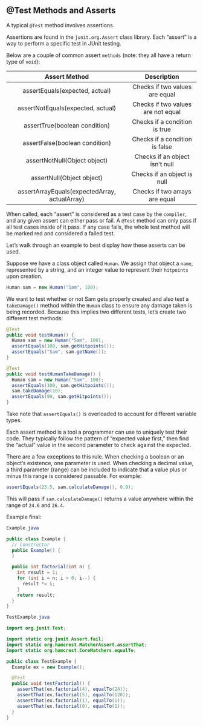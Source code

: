 ## @Test Methods and Asserts

A typical `@Test` method involves assertions.

Assertions are found in the `junit.org.Assert` class library. Each “assert” is a way to perform a specific test in JUnit testing.

Below are a couple of common assert `methods` (note: they all have a return type of `void`):

| Assert Method                                 | Description                            |
|:---------------------------------------------:|:--------------------------------------:|
| assertEquals(expected, actual)                | Checks if two values are equal         |
| assertNotEquals(expected, actual)             | Checks if two values are not equal     |
| assertTrue(boolean condition)                 | Checks if a condition is true          |
| assertFalse(boolean condition)                | Checks if a condition is false         |
| assertNotNull(Object object)                  | Checks if an object isn’t null         |
| assertNull(Object object)                     | Checks if an object is null            |
| assertArrayEquals(expectedArray, actualArray) | Checks if two arrays are equal         |

When called, each “assert” is considered as a test case by the `compiler`, and any given assert can either pass or fail. A `@Test` method can only pass if all test cases inside of it pass. If any case fails, the whole test method will be marked red and considered a failed test.

Let’s walk through an example to best display how these asserts can be used.

Suppose we have a class object called `Human`. We assign that object a `name`, represented by a string, and an integer value to represent their `hitpoints` upon creation.

```java
Human sam = new Human("Sam", 100);
```

We want to test whether or not Sam gets properly created and also test a `takeDamage()` method within the `Human` class to ensure any damage taken is being recorded. Because this implies two different tests, let’s create two different test methods:


```java
@Test
public void testHuman() {
  Human sam = new Human("Sam", 100);
  assertEquals(100, sam.getHitpoints());
  assertEquals("Sam", sam.getName());
}

@Test
public void testHumanTakeDamage() {
  Human sam = new Human("Sam", 100);
  assertEquals(100, sam.getHitpoints());
  sam.takeDamage(10);
  assertEquals(90, sam.getHitpoints());
}
```

Take note that `assertEquals()` is overloaded to account for different variable types.

Each assert method is a tool a programmer can use to uniquely test their code. They typically follow the pattern of “expected value first,” then find the “actual” value in the second parameter to check against the expected.

There are a few exceptions to this rule. When checking a boolean or an object’s existence, one parameter is used. When checking a decimal value, a third parameter (range) can be included to indicate that a value plus or minus this range is considered passable. For example:

```java
assertEquals(25.5, sam.calculateDamage(), 0.9);
```

This will pass if `sam.calculateDamage()` returns a value anywhere within the range of `24.6` and `26.4`.

Example final:
```java
Example.java

public class Example {
  // Constructor
  public Example() {
  }

  public int factorial(int n) {
    int result = 1;
    for (int i = n; i > 0; i--) {
      result *= i;
    }
    return result;
  }
}
```

```java
TestExample.java

import org.junit.Test;

import static org.junit.Assert.fail;
import static org.hamcrest.MatcherAssert.assertThat;
import static org.hamcrest.CoreMatchers.equalTo;

public class TestExample {
  Example ex = new Example();

  @Test
  public void testFactorial() {
    assertThat(ex.factorial(4), equalTo(24));
    assertThat(ex.factorial(5), equalTo(120));
    assertThat(ex.factorial(1), equalTo(1));
    assertThat(ex.factorial(0), equalTo(1));
  }
}
```